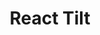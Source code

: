 ---
title: 'React Tilt'
description: 'Easily apply tilt hover effect on React components - lightweight/zero dependencies (3kB)'
link: 'https://github.com/mkosir/react-parallax-tilt'
imageURL: 'https://res.cloudinary.com/dc6mrv5cb/image/upload/v1716202111/personal-resources/react/mkosir.github.io_react-parallax-tilt__path__story_react-parallax-tilt--default_id4pjz.png'
---